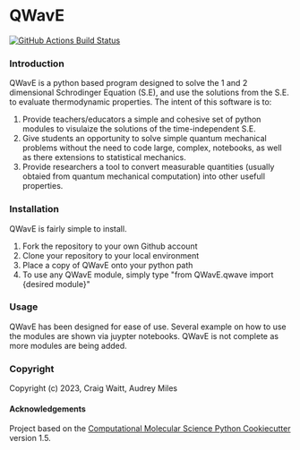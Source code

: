 QWavE
==============================
[//]: # (Badges)
[![GitHub Actions Build Status](https://github.com/cwaitt/qwave/workflows/CI/badge.svg)](https://github.com/cwaitt/qwave/actions?query=workflow%3ACI)

### Introduction

QWavE is a python based program designed to solve the 1 and 2 dimensional Schrodinger Equation (S.E), and use the solutions from the S.E. to evaluate thermodynamic properties. The intent of this software is to:

1) Provide teachers/educators a simple and cohesive set of python modules to visulaize the solutions of the time-independent S.E.
2) Give students an opportunity to solve simple quantum mechanical problems without the need to code large, complex, notebooks, as well as there extensions to statistical mechanics.
3) Provide researchers a tool to convert measurable quantities (usually obtaied from quantum mechanical computation) into other usefull properties.

### Installation
QWavE is fairly simple to install. 
1) Fork the repository to your own Github account
2) Clone your repository to your local environment
3) Place a copy of QWavE onto your python path
4) To use any QWavE module, simply type "from QWavE.qwave import {desired module}" 

### Usage
QWavE has been designed for ease of use. Several example on how to use the modules are shown via juypter notebooks. QWavE is not complete as more modules are being added.

### Copyright

Copyright (c) 2023, Craig Waitt, Audrey Miles


#### Acknowledgements
 
Project based on the 
[Computational Molecular Science Python Cookiecutter](https://github.com/molssi/cookiecutter-cms) version 1.5.
